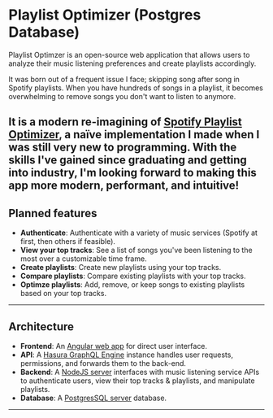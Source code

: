 # Playlist Optimizer (Postgres Database)

Playlist Optimzer is an open-source web application that allows users to analyze their music listening preferences and create playlists accordingly. 

It was born out of a frequent issue I face; skipping song after song in Spotify playlists. When you have hundreds of songs in a playlist, it becomes overwhelming to remove songs you don't want to listen to anymore.

It is a modern re-imagining of [Spotify Playlist Optimizer](https://github.com/jmuzina/spotify_playlist_optimizer), a naïve implementation I made when I was still very new to programming. With the skills I've gained since graduating and getting into industry, I'm looking forward to making this app more modern, performant, and intuitive!
------------------
## Planned features

* **Authenticate**: Authenticate with a variety of music services (Spotify at first, then others if feasible).
* **View your top tracks**: See a list of songs you've been listening to the most over a customizable time frame.
* **Create playlists**: Create new playlists using your top tracks.
* **Compare playlists**: Compare existing playlists with your top tracks.
* **Optimze playlists**: Add, remove, or keep songs to existing playlists based on your top tracks.
------------------
## Architecture
* **Frontend**: An [Angular web app](https://github.com/jmuzina/playlist_optimizer_frontend) for direct user interface.
* **API**: A [Hasura GraphQL Engine](https://github.com/jmuzina/playlist_optimizer_api) instance handles user requests, permissions, and forwards them to the back-end.
* **Backend**: A [NodeJS server](https://github.com/jmuzina/playlist_optimizer_backend) interfaces with music listening service APIs to authenticate users, view their top tracks & playlists, and manipulate playlists.
* **Database**: A [PostgresSQL server](https://github.com/jmuzina/playlist_optimizer_database) database.
------------------
